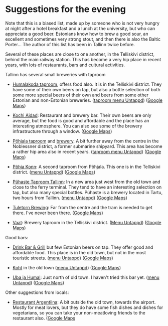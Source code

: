 # Suggestions for the evening

Note that this is a biased list, made up by someone who is not very hungry at night after
a hotel breakfast and a lunch at the university, but who can appreciate a good beer.
Estonians know how to brew a good sour, an excellent and sometimes very strong 
stout, and then there is also the Baltic Porter...
The author of this list has been in Tallinn twice before.

Several of these places are close to one another, in the Telliskivi district, behind the main
railway station. This has become a very hip place in recent years, with lots of restaurants,
bars and cultural activities.

Tallinn has several small breweries with taproom

-   [Humalakoda taproom](https://www.humalakoda.ee/), offers food also. 
    It is in the Telliskivi district. They have some of their own beers on tap,
    but also a bottle selection of both some more special beers of their own and
    beers from some other Estonian and non-Estonian breweries.
    ([taproom menu Untappd](https://untappd.com/v/humalakoda-brewpub/6234799))
    ([Google Maps](https://maps.app.goo.gl/4pZr44QWGsTYiXBS6))

-   [Kochi Aidad](https://kochiaidad.ee/en/kochi-aidad/): Restaurant and brewery bar. 
    Their own beers are only average, but the food is good and affordable and the 
    place has an interesting atmosphere. You can also see some of the brewery infrastructure
    through a window.
    ([Google Maps](https://maps.app.goo.gl/JhyBhBJR9gjpev2V8))

-   [Pöhjala taproom](https://www.pohjalabeer.com/visit/pohjala-tap-room)
    and [brewery](https://www.pohjalabeer.com/). A bit further away from the centre
    in the Noblessner district, a former submarine shipyard. 
    This area has become a rather hip area also in recent years.
    ([taproom menu Untappd](https://untappd.com/v/pohjala-brewery-and-tap-room/8349816))
    ([Google Maps](https://maps.app.goo.gl/MPPf7P1vCYZhxAgL9))

-   [Põhja Konn](https://www.facebook.com/pohjakonnbar): A second taproom from 
    Põhjala. This one is in the Telliskivi district.
    ([menu Untappd](https://untappd.com/v/pohja-konn/11318726))
    ([Google Maps](https://maps.app.goo.gl/gTB7j2LcsoZE6Biu6))

-   [Pühaste Taproom Tallinn](https://puhaste-taproom.ourmenu.com/?menu=226736):
    In a new area just west from the old town and close to the ferry terminal.
    They tend to have an interesting selection on tap, but also many special 
    bottles.
    Pühaste is a brewery located in Tartu, two hours from Tallinn.
    ([menu Untappd](https://untappd.com/v/puhaste-taproom/12942201))
    ([Google Maps](https://www.facebook.com/pohjakonnbar))

-   [Tuletorn Brewing](https://tuletorn.beer/): Far from the centre and the tram is 
    needed to get there. I've never been there.
    ([Google Maps](https://maps.app.goo.gl/efnpqyBAK4vb88q36))

-   [Vaat](https://vaat.ee/): Brewery taproom in the Telliskivi district.
    ([Menu Untappd](https://untappd.com/v/vaat-taproom-and-brewery/3518946))
    ([Google Maps](https://maps.app.goo.gl/SxQGSG6URdPYDr7p9))

Good bars:

-   [Drink Bar & Grill](https://www.facebook.com/Drinkbaarandgrill/) but few Estonian beers on tap.
    They offer good and affordable food.
    This place is in the old town, but not in the most touristic streets.
    ([menu Untappd](https://untappd.com/v/drink-bar-and-grill/16752))
    ([Google Maps](https://maps.app.goo.gl/tivQtXxgMD2KFV8F7))

-   [Koht](https://www.facebook.com/tubakas) in the old town
    ([menu Untappd](https://untappd.com/v/koht/669673))
    ([Google Maps](https://maps.app.goo.gl/Bf4ojqTs9BNB8SZ59))

-   [Uba ja Humal](https://www.facebook.com/ubajahumal/): Just north of 
    old town. I haven't tried this bar yet.
    ([menu Untappd](https://untappd.com/v/uba-ja-humal/2584738))
    ([Google Maps](https://maps.app.goo.gl/qG1DPuEQjW6MuTnc6))

Other suggestions from locals:

-   [Restaurant Argentiina](https://argentiina.ee/?lang=en):
    A bit outside the old town, towards the airport. Mostly for meat lovers,
    but they do have some fish dishes and dishes for vegetarians, so you can take
    your non-meatloving friends to the restaurant also.
    ([Google Maps](https://maps.app.goo.gl/FHmDcHhYFHKXyCKX8)
